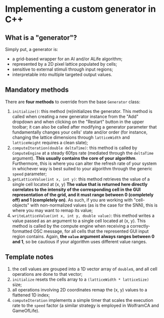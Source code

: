 # Implementing a custom generator in C++

## What is a "generator"?
Simply put, a generator is:
- a grid-based wrapper for an AI and/or ALife algorithm;
- represented by a 2D pixel lattice populated by cells;
- sensitive to external stimuli through input regions;
- interpretable into multiple targeted output values.

## Mandatory methods

There are **four methods** to override from the base `Generator` class:
1. `initialize()`: this method (re)initializes the generator. This method is called when creating a new generator instance from the "Add" dropdown and when clicking on the "Restart" button in the upper toolbar; it can also be called after modifying a generator parameter that fundamentally changes your cells' state and/or order (for instance, changing the lattice dimensions through `latticeWidth` and `latticeHeight` requires a clean slate);
2. `computeIteration(double deltaTime)`: this method is called by `ComputeEngine` at a steady 60fps rate (mediated through the `deltaTime` argument). **This usually contains the core of your algorithm**. Furthermore, this is where you can alter the refresh rate of your system in whichever way is best suited to your algorithm through the generic `speed` parameter;
3. `getLatticeValue(int x, int y)`: this method retrieves the value of a single cell located at (x, y) **The value that is returned here directly correlates to the intensity of the corresponding cell in the GUI representation of the grid, and it must range between 0 (completely off) and 1 (completely on)**. As such, if you are working with "cell-objects" with non-normalized values (as is the case for the SNN), this is where you may want to remap its value;
4. `writeLatticeValue(int x, int y, double value)`: this method writes a value passed as an argument to a single cell located at (x, y). This method is called by the compute engine when receiving a correctly-formatted OSC message, for all cells that the represented GUI input region contains. Again, **the `value` argument always ranges between 0 and 1**, so be cautious if your algorithm uses different value ranges.

## Template notes

1. the cell values are grouped into a 1D vector array of `double`s, and all cell operations are done to that vector;
2. `initialize` resets the cells array to a `(latticeWidth * latticeSize)` size;
3. all operations involving 2D coordinates remap the (x, y) values to a flattened 1D index;
4. `computeIteration` implements a simple timer that scales the execution rate to the `speed` factor (a similar strategy is employed in WolframCA and GameOfLife).